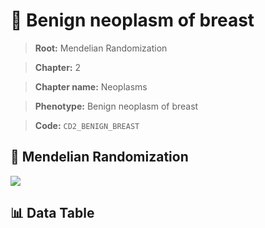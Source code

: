 # 🧪 Benign neoplasm of breast

> **Root:** Mendelian Randomization

> **Chapter:** 2  

> **Chapter name:** Neoplasms

> **Phenotype:** Benign neoplasm of breast  

> **Code:** `CD2_BENIGN_BREAST`

## 🧬 Mendelian Randomization  

<img src="/MR/Figures/Forward/CD2_BENIGN_BREAST.png"/>

## 📊 Data Table

<CsvTableMRF src="/MR/Data/Forward/CD2_BENIGN_BREAST.csv"/>
